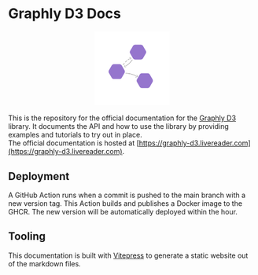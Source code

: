 # Graphly D3 Docs

<p align="center">
  <img src="./docs/public/icons/graphly-d3-icon.svg#gh-dark-mode-only" width="30%">
</p>

This is the repository for the official documentation for the [Graphly D3](https://github.com/livereader/graphly-d3) library.
It documents the API and how to use the library by providing examples and tutorials to try out in place.  
The official documentation is hosted at [https://graphly-d3.livereader.com](https://graphly-d3.livereader.com).

## Deployment

A GitHub Action runs when a commit is pushed to the main branch with a new version tag.
This Action builds and publishes a Docker image to the GHCR.
The new version will be automatically deployed within the hour.

## Tooling

This documentation is built with [Vitepress](https://vitepress.vuejs.org/) to generate a static website out of the markdown files.
